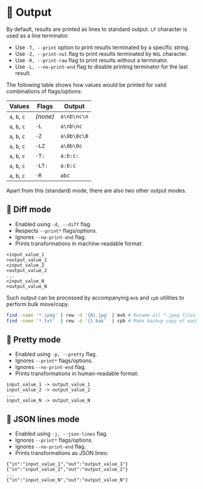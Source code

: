 # 💬 Output

By default, results are printed as lines to standard output.
`LF` character is used as a line terminator.

- Use `-T, --print` option to print results terminated by a specific string.
- Use `-Z, --print-nul` flag to print results terminated by `NUL` character.
- Use `-R, --print-raw` flag to print results without a terminator.
- Use `-L, --no-print-end` flag to disable printing terminator for the last result.

The following table shows how values would be printed for valid combinations of flags/options:

| Values        | Flags    | Output      |
| ------------- | -------- | ----------- |
| `a`, `b`, `c` | *(none)* | `a\nb\nc\n` |
| `a`, `b`, `c` | `-L`     | `a\nb\nc`   |
| `a`, `b`, `c` | `-Z`     | `a\0b\0c\0` |
| `a`, `b`, `c` | `-LZ`    | `a\0b\0c`   |
| `a`, `b`, `c` | `-T:`    | `a:b:c:`    |
| `a`, `b`, `c` | `-LT:`   | `a:b:c`     |
| `a`, `b`, `c` | `-R`     | `abc`       |

Apart from this (standard) mode, there are also two other output modes.

## 🤖 Diff mode

- Enabled using `-d, --diff` flag.
- Respects `--print*` flags/options.
- Ignores `--no-print-end` flag.
- Prints transformations in machine-readable format:

```text
<input_value_1
>output_value_1
<input_value_2
>output_value_2
...
<input_value_N
>output_value_N
```

Such output can be processed by accompanying `mvb` and `cpb` utilities to perform bulk move/copy.

```bash
find -name '*.jpeg' | rew -d '{B}.jpg' | mvb # Rename all *.jpeg files to *.jpg
find -name '*.txt'  | rew -d '{}.bak'  | cpb # Make backup copy of each *.txt file
```

## 🌹 Pretty mode

- Enabled using `-p, --pretty` flag.
- Ignores `--print*` flags/options.
- Ignores `--no-print-end` flag.
- Prints transformations in human-readable format:

```text
input_value_1 -> output_value_1
input_value_2 -> output_value_2
...
input_value_N -> output_value_N
```

## 💼 JSON lines mode

- Enabled using `-j, --json-lines` flag.
- Ignores `--print*` flags/options.
- Ignores `--no-print-end` flag.
- Prints transformations as JSON lines:

```jsonl
{"in":"input_value_1","out":"output_value_1"}
{"in":"input_value_2","out":"output_value_2"}
...
{"in":"input_value_N","out":"output_value_N"}
```
